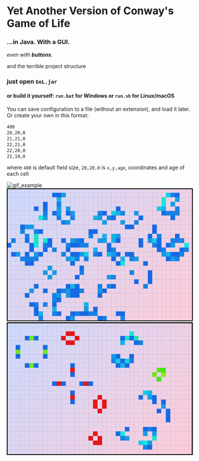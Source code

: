 # Yet Another Version of Conway's Game of Life
### ...in Java. With a GUI.
*even with ***buttons***.*

and the terrible project structure

### just open ```GoL.jar```

#### or build it yourself: ```run.bat``` for Windows or ```run.sh``` for Linux/macOS

You can save configuration to
a file (without an extension), and load it later. Or create your own in this format:

```
400
20,20,0
21,21,0
22,21,0
22,20,0
22,19,0
```

where ```400``` is default field size, ```20,20,0``` is ```x,y,age```, coordinates and age of each cell

![gif_example](images/example.gif)
![screenshot 1](images/image.png)
![screenshot 2](images/image2.png)
